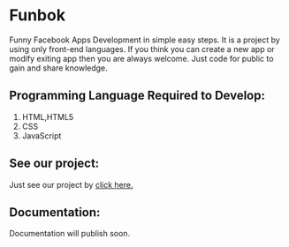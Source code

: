 # Funbok
Funny Facebook Apps Development in simple easy steps. It is a project by using only front-end languages. If you think you can create a new app or modify exiting app then you are always welcome. Just code for public to gain and share knowledge.

## Programming Language Required to Develop:
  1. HTML,HTML5
  2. CSS
  3. JavaScript  

## See our project:
  Just see our project by [click here.](http://geekofcodes.github.io/Funbok/)  

##  Documentation:
  Documentation will publish soon.
